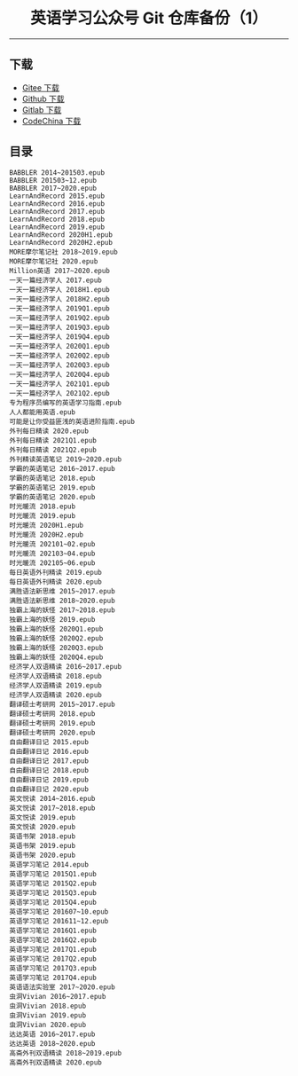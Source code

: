 <!---
title: 英语学习公众号 Git 仓库备份（1）
date: 2021-09-14 14:00:00
categories:
  - 英语
tags:
  - 英语
--->

<h1 align="center">英语学习公众号 Git 仓库备份（1）</h1>
<p align="center"></p>

---


## 下载

<!--more-->

+   [Gitee 下载](https://gitee.com/apachecn/English1/tree/master/ebooks)
+   [Github 下载](https://github.com/apachecn/English1/tree/master/ebooks)
+   [Gitlab 下载](https://gitlab.com/apache_cn/English1/tree/master/ebooks)
+   [CodeChina 下载](https://codechina.csdn.net/apachecn/English1/tree/master/ebooks)


## 目录

```
BABBLER 2014~201503.epub
BABBLER 201503~12.epub
BABBLER 2017~2020.epub
LearnAndRecord 2015.epub
LearnAndRecord 2016.epub
LearnAndRecord 2017.epub
LearnAndRecord 2018.epub
LearnAndRecord 2019.epub
LearnAndRecord 2020H1.epub
LearnAndRecord 2020H2.epub
MORE摩尔笔记社 2018~2019.epub
MORE摩尔笔记社 2020.epub
Million英语 2017~2020.epub
一天一篇经济学人 2017.epub
一天一篇经济学人 2018H1.epub
一天一篇经济学人 2018H2.epub
一天一篇经济学人 2019Q1.epub
一天一篇经济学人 2019Q2.epub
一天一篇经济学人 2019Q3.epub
一天一篇经济学人 2019Q4.epub
一天一篇经济学人 2020Q1.epub
一天一篇经济学人 2020Q2.epub
一天一篇经济学人 2020Q3.epub
一天一篇经济学人 2020Q4.epub
一天一篇经济学人 2021Q1.epub
一天一篇经济学人 2021Q2.epub
专为程序员编写的英语学习指南.epub
人人都能用英语.epub
可能是让你受益匪浅的英语进阶指南.epub
外刊每日精读 2020.epub
外刊每日精读 2021Q1.epub
外刊每日精读 2021Q2.epub
外刊精读英语笔记 2019~2020.epub
学霸的英语笔记 2016~2017.epub
学霸的英语笔记 2018.epub
学霸的英语笔记 2019.epub
学霸的英语笔记 2020.epub
时光暖流 2018.epub
时光暖流 2019.epub
时光暖流 2020H1.epub
时光暖流 2020H2.epub
时光暖流 202101~02.epub
时光暖流 202103~04.epub
时光暖流 202105~06.epub
每日英语外刊精读 2019.epub
每日英语外刊精读 2020.epub
满胜语法新思维 2015~2017.epub
满胜语法新思维 2018~2020.epub
独霸上海的妖怪 2017~2018.epub
独霸上海的妖怪 2019.epub
独霸上海的妖怪 2020Q1.epub
独霸上海的妖怪 2020Q2.epub
独霸上海的妖怪 2020Q3.epub
独霸上海的妖怪 2020Q4.epub
经济学人双语精读 2016~2017.epub
经济学人双语精读 2018.epub
经济学人双语精读 2019.epub
经济学人双语精读 2020.epub
翻译硕士考研网 2015~2017.epub
翻译硕士考研网 2018.epub
翻译硕士考研网 2019.epub
翻译硕士考研网 2020.epub
自由翻译日记 2015.epub
自由翻译日记 2016.epub
自由翻译日记 2017.epub
自由翻译日记 2018.epub
自由翻译日记 2019.epub
自由翻译日记 2020.epub
英文悦读 2014~2016.epub
英文悦读 2017~2018.epub
英文悦读 2019.epub
英文悦读 2020.epub
英语书架 2018.epub
英语书架 2019.epub
英语书架 2020.epub
英语学习笔记 2014.epub
英语学习笔记 2015Q1.epub
英语学习笔记 2015Q2.epub
英语学习笔记 2015Q3.epub
英语学习笔记 2015Q4.epub
英语学习笔记 201607~10.epub
英语学习笔记 201611~12.epub
英语学习笔记 2016Q1.epub
英语学习笔记 2016Q2.epub
英语学习笔记 2017Q1.epub
英语学习笔记 2017Q2.epub
英语学习笔记 2017Q3.epub
英语学习笔记 2017Q4.epub
英语语法实验室 2017~2020.epub
虫洞Vivian 2016~2017.epub
虫洞Vivian 2018.epub
虫洞Vivian 2019.epub
虫洞Vivian 2020.epub
达达英语 2016~2017.epub
达达英语 2018~2020.epub
高斋外刊双语精读 2018~2019.epub
高斋外刊双语精读 2020.epub
```
